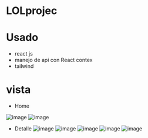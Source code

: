 # LOLprojec


# Usado
* react js
* manejo de api con React contex
* tailwind
  
# vista 

* Home
  
![image](https://github.com/sibas1/LOLprojec/assets/117487764/5e9a8af3-ab45-4336-ad53-64fc0c133f34)
![image](https://github.com/sibas1/LOLprojec/assets/117487764/fbecf0b1-32b3-48ae-b674-cc94414dac36)

* Detalle
![image](https://github.com/sibas1/LOLprojec/assets/117487764/dcf657a6-5808-4e8f-9da5-2adb86332b6a)
![image](https://github.com/sibas1/LOLprojec/assets/117487764/98cc3681-a7e4-4b86-b4b3-6616705866aa)
![image](https://github.com/sibas1/LOLprojec/assets/117487764/7eb2d92f-546c-43b3-bafc-cdd13e05d6ef)
![image](https://github.com/sibas1/LOLprojec/assets/117487764/cfee5eed-0c79-43d0-877f-58cdafc2a374)
![image](https://github.com/sibas1/LOLprojec/assets/117487764/3def8c08-b50e-48c9-86cb-6f795f681c48)






